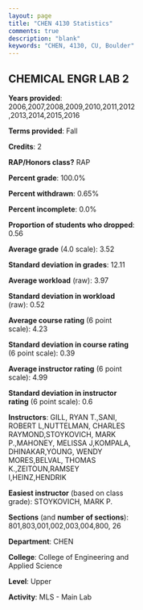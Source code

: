 ```yaml
---
layout: page
title: "CHEN 4130 Statistics"
comments: true
description: "blank"
keywords: "CHEN, 4130, CU, Boulder"
--- 
```

<head>
<script src="https://ajax.googleapis.com/ajax/libs/jquery/2.1.3/jquery.min.js"></script>
<script src="https://dl.dropboxusercontent.com/s/pc42nxpaw1ea4o9/highcharts.js?dl=0"></script>
<!-- <script src="../assets/js/highcharts.js"></script> -->
<style type="text/css">@font-face {
	font-family: "Bebas Neue";
	src: url(https://www.filehosting.org/file/details/544349/BebasNeue%20Regular.otf) format("opentype");
	}
	h1.Bebas { 
		font-family: "Bebas Neue", Verdana, Tahoma;
	}
</style>
</head>
<body>
	<div id="container" style="float: right; width: 45%; height: 88%; margin-left: 2.5%; margin-right: 2.5%;"></div>
	<script language="JavaScript">
		$(document).ready(function() {
		var chart = {type: 'column'};
		var title = {text: 'Grade Distribution'};
		var xAxis = {categories: ['A','B','C','D','F'],crosshair: true};
		var yAxis = {min: 0,title: {text: 'Percentage'}};
		var tooltip = {headerFormat: '<center><b><span style="font-size:20px">{point.key}</span></b></center>',
		               pointFormat: '<td style="padding:0"><b>{point.y:.1f}%</b></td>',
		               footerFormat: '</table>',shared: true,useHTML: true};
		var plotOptions = {column: {pointPadding: 0.0,borderWidth: 0}};  
		var credits = {enabled: false};var series= [{name: 'Percent',data: [56.79,40.94,2.08,0.0,0.19,]}];
		var json = {};
		json.chart = chart;
		json.title = title;
		json.tooltip = tooltip;
		json.xAxis = xAxis;
		json.yAxis = yAxis;  
		json.series = series;
		json.plotOptions = plotOptions;  
		json.credits = credits;
		$('#container').highcharts(json);
	});
	</script>
</body>
			   
## CHEMICAL ENGR LAB 2

**Years provided**: 2006,2007,2008,2009,2010,2011,2012,2013,2014,2015,2016

**Terms provided**: Fall

**Credits**: 2

**RAP/Honors class?** RAP

**Percent grade**: 100.0%

**Percent withdrawn**: 0.65%

**Percent incomplete**: 0.0%

**Proportion of students who dropped**: 0.56

**Average grade** (4.0 scale): 3.52

**Standard deviation in grades**: 12.11

**Average workload** (raw): 3.97

**Standard deviation in workload** (raw): 0.52

**Average course rating** (6 point scale): 4.23

**Standard deviation in course rating** (6 point scale): 0.39

**Average instructor rating** (6 point scale): 4.99

**Standard deviation in instructor rating** (6 point scale): 0.6

**Instructors**: GILL, RYAN T.,SANI, ROBERT L,NUTTELMAN, CHARLES RAYMOND,STOYKOVICH, MARK P.,MAHONEY, MELISSA J,KOMPALA, DHINAKAR,YOUNG, WENDY MORES,BELVAL, THOMAS K.,ZEITOUN,RAMSEY I,HEINZ,HENDRIK

**Easiest instructor** (based on class grade): STOYKOVICH, MARK P.

**Sections** (and **number of sections**): 801,803,001,002,003,004,800, 26

**Department**: CHEN

**College**: College of Engineering and Applied Science

**Level**: Upper

**Activity**: MLS - Main Lab